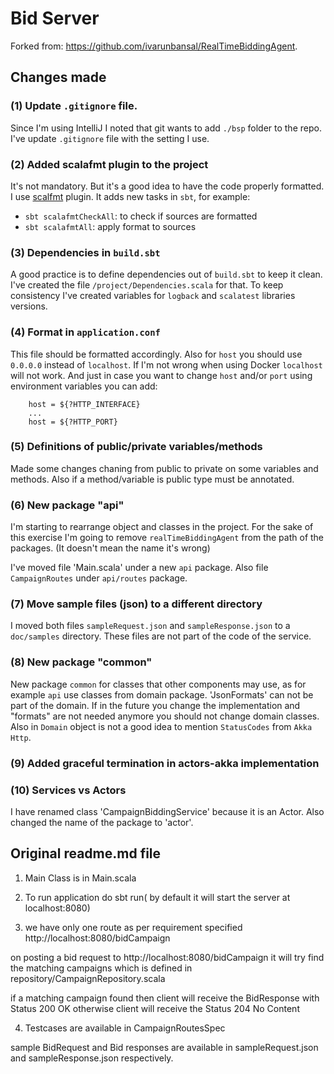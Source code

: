# Bid Server

Forked from: https://github.com/ivarunbansal/RealTimeBiddingAgent.

## Changes made

### (1) Update `.gitignore` file.

Since I'm using IntelliJ I noted that git wants to add `./bsp` folder to the repo.
I've update `.gitignore` file with the setting I use.

### (2) Added scalafmt plugin to the project

It's not mandatory. But it's a good idea to have the code properly formatted.
I use [scalfmt](https://scalameta.org/scalafmt/) plugin.
It adds new tasks in `sbt`, for example:

- `sbt scalafmtCheckAll`: to check if sources are formatted
- `sbt scalafmtAll`: apply format to sources

### (3) Dependencies in `build.sbt`

A good practice is to define dependencies out of `build.sbt` to keep it clean.
I've created the file `/project/Dependencies.scala` for that.
To keep consistency I've created variables for `logback` and `scalatest` libraries versions.

### (4) Format in `application.conf`

This file should be formatted accordingly.
Also for `host` you should use `0.0.0.0` instead of `localhost`.
If I'm not wrong when using Docker `localhost` will not work.
And just in case you want to change `host` and/or `port` using environment variables you can add:

```
    host = ${?HTTP_INTERFACE}
    ...
    host = ${?HTTP_PORT}
```

### (5) Definitions of public/private variables/methods

Made some changes chaning from public to private on some variables and methods.
Also if a method/variable is public type must be annotated. 

### (6) New package "api"

I'm starting to rearrange object and classes in the project.
For the sake of this exercise I'm going to remove `realTimeBiddingAgent` from the path of the packages.
(It doesn't mean the name it's wrong)

I've moved file 'Main.scala' under a new `api` package.
Also file `CampaignRoutes` under `api/routes` package.

### (7) Move sample files (json) to a different directory

I moved both files `sampleRequest.json` and `sampleResponse.json` to a `doc/samples` directory.
These files are not part of the code of the service.

### (8) New package "common"

New package `common` for classes that other components may use, as for example `api` use classes from domain package.
'JsonFormats' can not be part of the domain. If in the future you change the implementation and "formats" are not needed anymore you should not change domain classes.
Also in `Domain` object is not a good idea to mention `StatusCodes` from `Akka Http`.

### (9) Added graceful termination in actors-akka implementation

### (10) Services vs Actors

I have renamed class 'CampaignBiddingService' because it is an Actor.
Also changed the name of the package to 'actor'.

## Original readme.md file

1) Main Class is in Main.scala 

2) To run application do sbt run( by default it will start the server at localhost:8080)

3) we have only one route as per requirement specified  http://localhost:8080/bidCampaign

on posting a bid request to  http://localhost:8080/bidCampaign it will try find the matching campaigns which is defined in repository/CampaignRepository.scala

if a matching campaign found then client will receive the BidResponse with Status 200 OK otherwise client will receive the Status 204 No Content

4) Testcases are available in CampaignRoutesSpec

sample BidRequest and Bid responses are available in sampleRequest.json and sampleResponse.json respectively.

